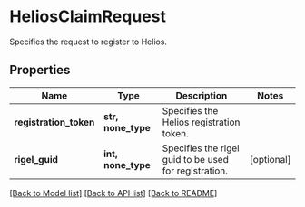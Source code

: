 # HeliosClaimRequest

Specifies the request to register to Helios.

## Properties
Name | Type | Description | Notes
------------ | ------------- | ------------- | -------------
**registration_token** | **str, none_type** | Specifies the Helios registration token. | 
**rigel_guid** | **int, none_type** | Specifies the rigel guid to be used for registration. | [optional] 

[[Back to Model list]](../README.md#documentation-for-models) [[Back to API list]](../README.md#documentation-for-api-endpoints) [[Back to README]](../README.md)


